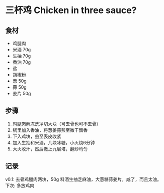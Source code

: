 # 三杯鸡 Chicken in three sauce?

## 食材
- 鸡腿肉
- 米酒 70g
- 生抽 70g
- 香油 70g
- 盐
- 胡椒粉
- 葱 50g
- 蒜 50g
- 姜片 50g

## 步骤
1. 鸡腿肉解冻洗净切大块（可去骨也可不去骨）
1. 锅里加入香油，将葱姜蒜煎至微干飘香
2. 下入鸡块，煎至表皮收紧
3. 加入生抽和米酒，几块冰糖，小火烧6分钟
4. 大火收汁，然后撒上九层塔，翻炒均匀

## 记录
v0.1: 去骨鸡腿肉两块，50g 料酒生抽芝麻油，大葱糖蒜姜片，咸了，而且太油。下次: 多放鸡肉